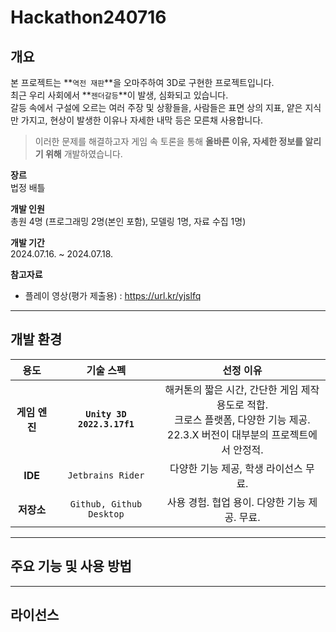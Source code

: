# Hackathon240716

## 개요  
본 프로젝트는 **`역전 재판`**을 오마주하여 3D로 구현한 프로젝트입니다.      
최근 우리 사회에서 **`젠더갈등`**이 발생, 심화되고 있습니다.        
갈등 속에서 구설에 오르는 여러 주장 및 상황들을, 사람들은 표면 상의 지표, 얕은 지식만 가지고, 현상이 발생한 이유나 자세한 내막 등은 모른채 사용합니다.      
> 이러한 문제를 해결하고자 게임 속 토론을 통해 **올바른 이유, 자세한 정보를 알리기 위해** 개발하였습니다.        


**장르**   
법정 배틀

**개발 인원**   
총원 4명 (프로그래밍 2명(본인 포함), 모델링 1명, 자료 수집 1명)

**개발 기간**   
2024.07.16. ~ 2024.07.18.

**참고자료**   
- 플레이 영상(평가 제출용) : <https://url.kr/yjslfq>

---

## 개발 환경
| **용도** | **기술 스펙** | **선정 이유** |
|:---:|:---:|:---:|
| **게임 엔진** | **`Unity 3D 2022.3.17f1`**  | 해커톤의 짧은 시간, 간단한 게임 제작 용도로 적합.</br> 크로스 플랫폼, 다양한 기능 제공.</br> 22.3.X 버전이 대부분의 프로젝트에서 안정적. |
| **IDE** | `Jetbrains Rider` | 다양한 기능 제공, 학생 라이선스 무료.    |
| **저장소** | `Github, Github Desktop` | 사용 경험. 협업 용이.    다양한 기능 제공. 무료. |

---

## 주요 기능 및 사용 방법


---

## 라이선스

